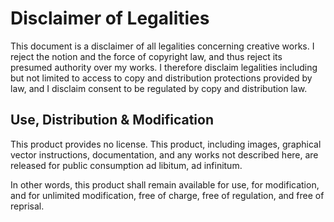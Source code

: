 # Disclaimer of Legalities

This document is a disclaimer of all legalities concerning creative works. I reject the notion and the force of copyright law, and thus reject its presumed authority over my works. I therefore disclaim legalities including but not limited to access to copy and distribution protections provided by law, and I disclaim consent to be regulated by copy and distribution law.

## Use, Distribution & Modification

This product provides no license. This product, including images, graphical vector instructions, documentation, and any works not described here, are released for public consumption ad libitum, ad infinitum.

In other words, this product shall remain available for use, for modification, and for unlimited modification, free of charge, free of regulation, and free of reprisal.
